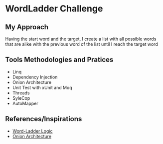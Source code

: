 # WordLadder Challenge

## My Approach

Having the start word and the target, I create a list with all possible words that are alike with the previous word of the list until I reach the target word

## Tools Methodologies and Pratices

* Linq
* Dependency Injection
* Onion Architecture
* Unit Test with xUnit and Moq
* Threads
* SyleCop
* AutoMapper

## References/Inspirations

* [Word-Ladder Logic](https://bradfieldcs.com/algos/graphs/word-ladder/)
* [Onion Architecture](https://code-maze.com/onion-architecture-in-aspnetcore/#constructing-the-onion)
